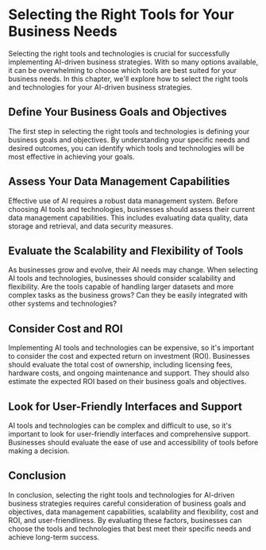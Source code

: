 Selecting the Right Tools for Your Business Needs
======================================================================================================================

Selecting the right tools and technologies is crucial for successfully implementing AI-driven business strategies. With so many options available, it can be overwhelming to choose which tools are best suited for your business needs. In this chapter, we'll explore how to select the right tools and technologies for your AI-driven business strategies.

Define Your Business Goals and Objectives
-----------------------------------------

The first step in selecting the right tools and technologies is defining your business goals and objectives. By understanding your specific needs and desired outcomes, you can identify which tools and technologies will be most effective in achieving your goals.

Assess Your Data Management Capabilities
----------------------------------------

Effective use of AI requires a robust data management system. Before choosing AI tools and technologies, businesses should assess their current data management capabilities. This includes evaluating data quality, data storage and retrieval, and data security measures.

Evaluate the Scalability and Flexibility of Tools
-------------------------------------------------

As businesses grow and evolve, their AI needs may change. When selecting AI tools and technologies, businesses should consider scalability and flexibility. Are the tools capable of handling larger datasets and more complex tasks as the business grows? Can they be easily integrated with other systems and technologies?

Consider Cost and ROI
---------------------

Implementing AI tools and technologies can be expensive, so it's important to consider the cost and expected return on investment (ROI). Businesses should evaluate the total cost of ownership, including licensing fees, hardware costs, and ongoing maintenance and support. They should also estimate the expected ROI based on their business goals and objectives.

Look for User-Friendly Interfaces and Support
---------------------------------------------

AI tools and technologies can be complex and difficult to use, so it's important to look for user-friendly interfaces and comprehensive support. Businesses should evaluate the ease of use and accessibility of tools before making a decision.

Conclusion
----------

In conclusion, selecting the right tools and technologies for AI-driven business strategies requires careful consideration of business goals and objectives, data management capabilities, scalability and flexibility, cost and ROI, and user-friendliness. By evaluating these factors, businesses can choose the tools and technologies that best meet their specific needs and achieve long-term success.
